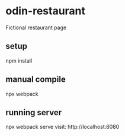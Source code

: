 # odin-restaurant
Fictional restaurant page

## setup
npm install

## manual compile
npx webpack

## running server
npx webpack serve
visit: http://localhost:8080